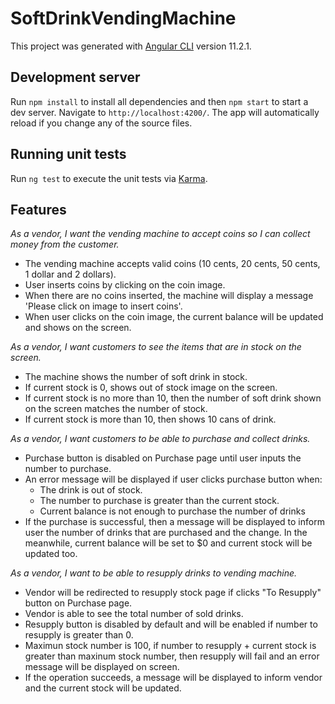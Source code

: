 # SoftDrinkVendingMachine

This project was generated with [Angular CLI](https://github.com/angular/angular-cli) version 11.2.1.

## Development server

Run `npm install` to install all dependencies and then `npm start` to start a dev server. Navigate to `http://localhost:4200/`. The app will automatically reload if you change any of the source files.

## Running unit tests

Run `ng test` to execute the unit tests via [Karma](https://karma-runner.github.io).

## Features

_As a vendor, I want the vending machine to accept coins so I can collect money from the customer._

- The vending machine accepts valid coins (10 cents, 20 cents, 50 cents, 1 dollar and 2 dollars).
- User inserts coins by clicking on the coin image.
- When there are no coins inserted, the machine will display a message 'Please click on image to insert coins'.
- When user clicks on the coin image, the current balance will be updated and shows on the screen.

_As a vendor, I want customers to see the items that are in stock on the screen._

- The machine shows the number of soft drink in stock.
- If current stock is 0, shows out of stock image on the screen.
- If current stock is no more than 10, then the number of soft drink shown on the screen matches the number of stock.
- If current stock is more than 10, then shows 10 cans of drink.

_As a vendor, I want customers to be able to purchase and collect drinks._

- Purchase button is disabled on Purchase page until user inputs the number to purchase.
- An error message will be displayed if user clicks purchase button when:
  - The drink is out of stock.
  - The number to purchase is greater than the current stock.
  - Current balance is not enough to purchase the number of drinks
- If the purchase is successful, then a message will be displayed to inform user the number of drinks that are purchased and the change. In the meanwhile, current balance will be set to $0 and current stock will be updated too.

_As a vendor, I want to be able to resupply drinks to vending machine._

- Vendor will be redirected to resupply stock page if clicks "To Resupply" button on Purchase page.
- Vendor is able to see the total number of sold drinks.
- Resupply button is disabled by default and will be enabled if number to resupply is greater than 0.
- Maximun stock number is 100, if number to resupply + current stock is greater than maxinum stock number, then resupply will fail and an error message will be displayed on screen.
- If the operation succeeds, a message will be displayed to inform vendor and the current stock will be updated.
